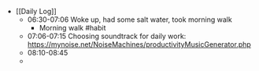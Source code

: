 - [[Daily Log]]
	- 06:30-07:06 Woke up, had some salt water, took morning walk
		- Morning walk #habit
	- 07:06-07:15 Choosing soundtrack for daily work: https://mynoise.net/NoiseMachines/productivityMusicGenerator.php
	- 08:10-08:45
	-